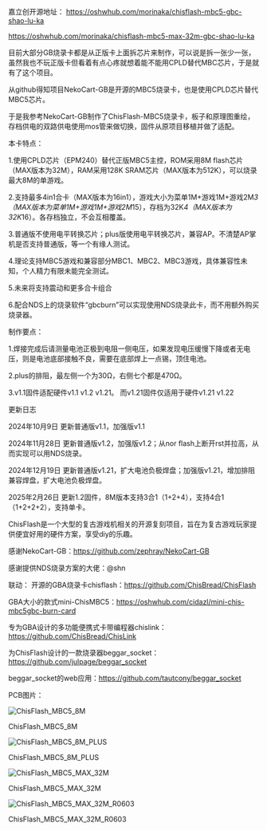 嘉立创开源地址：
https://oshwhub.com/morinaka/chisflash-mbc5-gbc-shao-lu-ka

https://oshwhub.com/morinaka/chisflash-mbc5-max-32m-gbc-shao-lu-ka

目前大部分GB烧录卡都是从正版卡上面拆芯片来制作，可以说是拆一张少一张，虽然我也不玩正版卡但看着有点心疼就想着能不能用CPLD替代MBC芯片，于是就有了这个项目。

从github得知项目NekoCart-GB是开源的MBC5烧录卡，也是使用CPLD芯片替代MBC5芯片。

于是我参考NekoCart-GB制作了ChisFlash-MBC5烧录卡，板子和原理图重绘，存档供电的双路供电使用mos管来做切换，固件从原项目移植并做了适配。

 

本卡特点：

1.使用CPLD芯片（EPM240）替代正版MBC5主控，ROM采用8M flash芯片（MAX版本为32M），RAM采用128K SRAM芯片（MAX版本为512K），可以烧录最大8M的单游戏。

2.支持最多4in1合卡（MAX版本为16in1），游戏大小为菜单1M+游戏1M+游戏2M*3（MAX版本为菜单1M+游戏1M+游戏2M*15），存档为32K*4（MAX版本为32K*16）。各存档独立，不会互相覆盖。

3.普通版不使用电平转换芯片；plus版使用电平转换芯片，兼容AP。不清楚AP掌机是否支持普通版，等一个有缘人测试。

4.理论支持MBC5游戏和兼容部分MBC1、MBC2、MBC3游戏，具体兼容性未知，个人精力有限未能完全测试。

5.未来将支持震动和更多合卡组合

6.配合NDS上的烧录软件“gbcburn”可以实现使用NDS烧录此卡，而不用额外购买烧录器。

 

制作要点：

1.焊接完成后请测量电池正极到电阻一侧电压，如果发现电压缓慢下降或者无电压，则是电池底部接触不良，需要在底部焊上一点锡，顶住电池。

2.plus的排阻，最左侧一个为30Ω，右侧七个都是470Ω。

3.v1.1固件适配硬件v1.1 v1.2 v1.21。 而v1.21固件仅适用于硬件v1.21 v1.22

 

更新日志

2024年10月9日 更新普通版v1.1，加强版v1.1

2024年11月28日 更新普通版v1.2，加强版v1.2；从nor flash上断开rst并拉高，从而实现可以用NDS烧录。

2024年12月19日 更新普通版v1.21，扩大电池负极焊盘；加强版v1.21，增加排阻兼容焊盘，扩大电池负极焊盘。

2025年2月26日 更新1.2固件，8M版本支持3合1（1+2+4），支持4合1（1+2+2+2），支持单卡。

 
ChisFlash是一个大型的复古游戏机相关的开源复刻项目，旨在为复古游戏玩家提供便宜好用的硬件方案，享受diy的乐趣。

感谢NekoCart-GB：https://github.com/zephray/NekoCart-GB

感谢提供NDS烧录方案的大佬：@shn

联动：
开源的GBA烧录卡chisflash：https://github.com/ChisBread/ChisFlash

GBA大小的款式mini-ChisMBC5：https://oshwhub.com/cidazl/mini-chis-mbc5gbc-burn-card

专为GBA设计的多功能便携式卡带编程器chislink：https://github.com/ChisBread/ChisLink

为ChisFlash设计的一款烧录器beggar_socket：https://github.com/julpage/beggar_socket

beggar_socket的web应用：https://github.com/tautcony/beggar_socket


PCB图片：
 
![ChisFlash_MBC5_8M](https://github.com/moribaka/ChisFlash-MBC5/blob/main/picture/ChisFlash_MBC5_8M.png)

ChisFlash_MBC5_8M

![ChisFlash_MBC5_8M_PLUS](https://github.com/moribaka/ChisFlash-MBC5/blob/main/picture/ChisFlash_MBC5_8M_PLUS.png)

ChisFlash_MBC5_8M_PLUS

![ChisFlash_MBC5_MAX_32M](https://github.com/moribaka/ChisFlash-MBC5/blob/main/picture/ChisFlash_MBC5_MAX_32M.png)

ChisFlash_MBC5_MAX_32M

![ChisFlash_MBC5_MAX_32M_R0603](https://github.com/moribaka/ChisFlash-MBC5/blob/main/picture/ChisFlash_MBC5_MAX_32M_R0603.png)

ChisFlash_MBC5_MAX_32M_R0603


